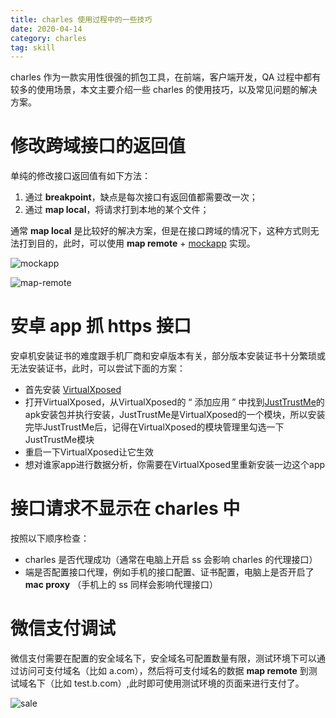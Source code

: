 ```yaml
---
title: charles 使用过程中的一些技巧
date: 2020-04-14
category: charles
tag: skill
---
```


charles 作为一款实用性很强的抓包工具，在前端，客户端开发，QA 过程中都有较多的使用场景，本文主要介绍一些 charles 的使用技巧，以及常见问题的解决方案。
<!-- more -->

# 修改跨域接口的返回值

单纯的修改接口返回值有如下方法：

1. 通过 **breakpoint**，缺点是每次接口有返回值都需要改一次；
2. 通过 **map local**，将请求打到本地的某个文件；

通常 **map local** 是比较好的解决方案，但是在接口跨域的情况下，这种方式则无法打到目的，此时，可以使用 **map remote** + [mockapp](https://github.com/xiguaxigua/mockapp) 实现。

![mockapp](https://cdn.jsdelivr.net/npm/figure-bed@0.0.29/images/mockapp.png)

![map-remote](https://cdn.jsdelivr.net/npm/figure-bed@0.0.29/images/map-remote.png)

# 安卓 app 抓 https 接口

安卓机安装证书的难度跟手机厂商和安卓版本有关，部分版本安装证书十分繁琐或无法安装证书，此时，可以尝试下面的方案：

- 首先安装 [VirtualXposed](https://github.com/android-hacker/VirtualXposed)
- 打开VirtualXposed，从VirtualXposed的 “ 添加应用 ” 中找到[JustTrustMe](https://github.com/Fuzion24/JustTrustMe)的apk安装包并执行安装，JustTrustMe是VirtualXposed的一个模块，所以安装完毕JustTrustMe后，记得在VirtualXposed的模块管理里勾选一下JustTrustMe模块
- 重启一下VirtualXposed让它生效
- 想对谁家app进行数据分析，你需要在VirtualXposed里重新安装一边这个app

# 接口请求不显示在 charles 中

按照以下顺序检查：

- charles 是否代理成功（通常在电脑上开启 ss 会影响 charles 的代理接口）
- 端是否配置接口代理，例如手机的接口配置、证书配置，电脑上是否开启了 **mac proxy** （手机上的 ss 同样会影响代理接口）

# 微信支付调试

微信支付需要在配置的安全域名下，安全域名可配置数量有限，测试环境下可以通过访问可支付域名（比如 a.com），然后将可支付域名的数据 **map remote** 到测试域名下（比如 test.b.com）,此时即可使用测试环境的页面来进行支付了。

![sale](https://cdn.jsdelivr.net/npm/figure-bed@0.0.30/images/sale.png)